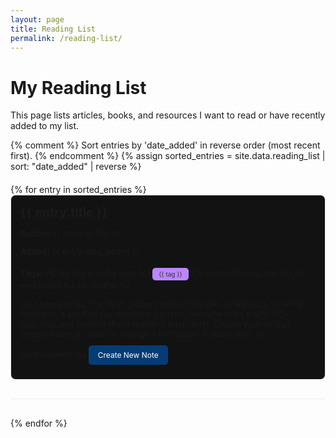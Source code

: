 ```yaml
---
layout: page
title: Reading List
permalink: /reading-list/
---
```


# My Reading List

This page lists articles, books, and resources I want to read or have recently added to my list.

{% comment %}
Sort entries by 'date_added' in reverse order (most recent first).
{% endcomment %}
{% assign sorted_entries = site.data.reading_list | sort: "date_added" | reverse %}

<div class="reading-list">
  {% for entry in sorted_entries %}
  <div class="reading-item">
    <h3><a href="{{ entry.url }}" target="_blank" rel="noopener noreferrer">{{ entry.title }}</a></h3>
    <p><strong>Author:</strong> {{ entry.author }}</p>
    <p><strong>Added:</strong> {{ entry.date_added }}</p>
    <p><strong>Tags:</strong>
      {% for tag in entry.tags %}
        <span class="tag">{{ tag }}</span>{% unless forloop.last %},{% endunless %}
      {% endfor %}
    </p>
    <p>
      {% comment %}
      The `href` below constructs a URL to GitHub's 'new file' interface.
      It pre-fills the directory (_posts), filename (YYYY-MM-DD-slug.md), and content (front matter + basic text).
      Ensure your default branch name is 'main' or change it to 'master' if applicable.
      {% endcomment %}
      <a href="https://github.com/pranshu-raj-211/pranshu-raj-211.github.io/new/main/_posts?filename={{ entry.date_added | date: '%Y-%m-%d' }}-{{ entry.title | slugify }}.md&value=---\nlayout: post\ntitle: \"Note on {{ entry.title | escape }}\"\ndate: {{ site.time | date: '%Y-%m-%d %H:%M:%S %z' }}\ntags: [\"reading-note\", \"{{ entry.title | slugify }}\"{% for tag in entry.tags %}, \"{{ tag | slugify }}\"{% endfor %}]\n---\n\nWrite your thoughts on '{{ entry.title }}' here. Referencing the original source: {{ entry.url }}\n" class="btn btn-primary" target="_blank">Create New Note</a>
    </p>
  </div>
  <hr>
  {% endfor %}
</div>

<style>
  /* Basic styling for your reading list */
  .reading-list {
    margin-top: 20px;
  }
  .reading-item {
    margin-bottom: 20px;
    padding: 15px;
    border: 1px solid #eee;
    border-radius: 8px;
    background-color: #121212;
  }
  .reading-item h3 {
    margin-top: 0;
    margin-bottom: 10px;
    font-size: 1.4em;
  }
  .reading-item p {
    margin-bottom: 8px;
    font-size: 0.95em;
  }
  .reading-item .tag {
    display: inline-block;
    background-color: #bb86fc; /* Light blue for tags */
    color: #333;
    padding: 4px 10px;
    border-radius: 5px;
    font-size: 0.75em;
    margin-right: 5px;
    margin-top: 5px;
    white-space: nowrap;
  }
  .btn {
    display: inline-block;
    padding: 8px 15px;
    background-color:rgb(5, 60, 118); /* Bootstrap primary blue */
    color: white;
    text-decoration: none;
    border-radius: 5px;
    transition: background-color 0.3s ease;
    font-size: 0.9em;
    margin-top: 10px;
  }
  .btn:hover {
    background-color: #0056b3;
  }
  hr {
    border: 0;
    height: 1px;
    background: #eee;
    margin: 30px 0;
  }
</style>